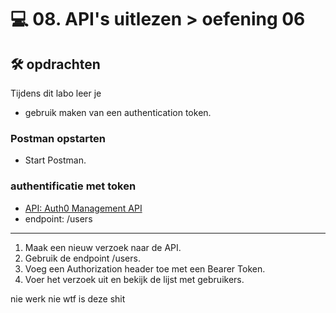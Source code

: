 # 💻 08. API's uitlezen > oefening 06

## 🛠️ opdrachten

Tijdens dit labo leer je
 - gebruik maken van een authentication token.

### Postman opstarten

 - Start Postman.

### authentificatie met token

 - [API: Auth0 Management API](https://auth0.com/docs/api/management/v2)
 - endpoint: /users

---

1. Maak een nieuw verzoek naar de API.
2. Gebruik de endpoint /users.
3. Voeg een Authorization header toe met een Bearer Token.
4. Voer het verzoek uit en bekijk de lijst met gebruikers.


nie werk nie wtf is deze shit